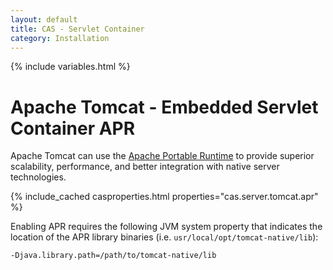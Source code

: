 ```yaml
---
layout: default
title: CAS - Servlet Container
category: Installation
---
```

{% include variables.html %}

# Apache Tomcat - Embedded Servlet Container APR

Apache Tomcat can use the [Apache Portable Runtime](https://tomcat.apache.org/tomcat-10.1-doc/apr.html) to provide superior
scalability, performance, and better integration with native server technologies.

{% include_cached casproperties.html properties="cas.server.tomcat.apr" %}

Enabling APR requires the following JVM system property that indicates
the location of the APR library binaries (i.e. `usr/local/opt/tomcat-native/lib`):

```bash
-Djava.library.path=/path/to/tomcat-native/lib
```
